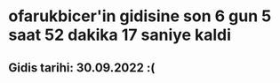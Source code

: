 # ofarukbicer'in gidisine son 6 gun 5 saat 52 dakika 17 saniye kaldi

## Gidis tarihi: 30.09.2022 :(